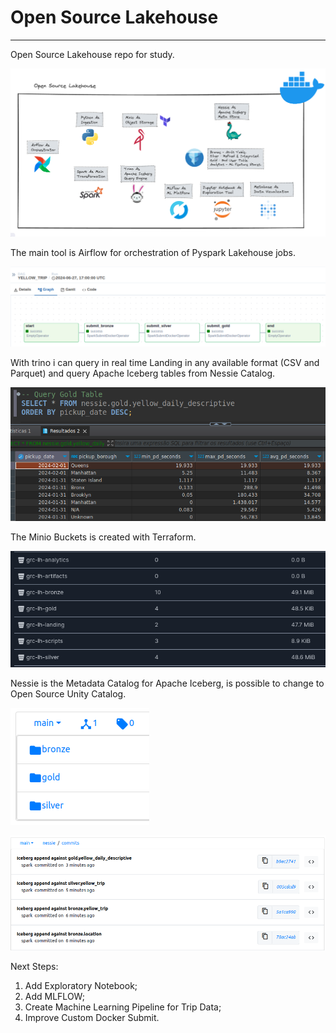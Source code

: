 # Open Source Lakehouse

---

Open Source Lakehouse repo for study.

![Architecture](./assets/architecture.png)

The main tool is Airflow for orchestration of Pyspark Lakehouse jobs.

![Airflow](./assets/airflow_yellow_trip.png)

With trino i can query in real time Landing in any available format (CSV and Parquet) and query Apache Iceberg tables from Nessie Catalog. 

![Trino](./assets/dbeaver_trino_query_gold_table.png)

The Minio Buckets is created with Terraform.

![Minio](./assets/minio_buckets.png)

Nessie is the Metadata Catalog for Apache Iceberg, is possible to change to Open Source Unity Catalog.

![Nessie](./assets/nessie_lakehouse_schemas.png)

![Commits](./assets/nessie_lakehouse_commits.png)

Next Steps:

1. Add Exploratory Notebook;
2. Add MLFLOW;
3. Create Machine Learning Pipeline for Trip Data;
4. Improve Custom Docker Submit.
   

